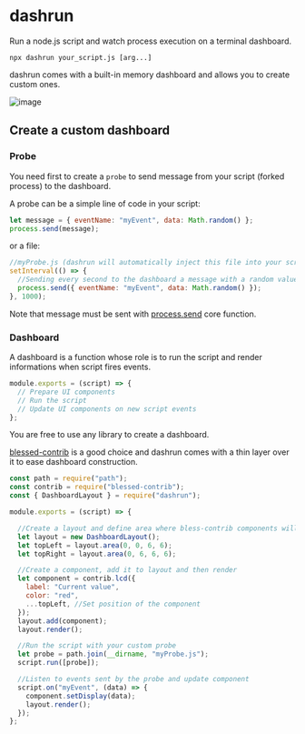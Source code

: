 # dashrun

Run a node.js script and watch process execution on a terminal dashboard.

```shell
npx dashrun your_script.js [arg...]
```

dashrun comes with a built-in memory dashboard and allows you to create custom ones.

![image](https://user-images.githubusercontent.com/221211/113982536-2d00e500-9849-11eb-83b9-7bf2c5fdee0a.png)

## Create a custom dashboard

### Probe

You need first to create a `probe` to send message from your script (forked process) to the dashboard.

A probe can be a simple line of code in your script:

```js
let message = { eventName: "myEvent", data: Math.random() };
process.send(message);
```

or a file:

```js
//myProbe.js (dashrun will automatically inject this file into your script)
setInterval(() => {
  //Sending every second to the dashboard a message with a random value
  process.send({ eventName: "myEvent", data: Math.random() });
}, 1000);
```

Note that message must be sent
with [process.send](https://nodejs.org/api/process.html#process_process_send_message_sendhandle_options_callback)
core function.

### Dashboard

A dashboard is a function whose role is to run the script and render informations when script fires events.

```js
module.exports = (script) => {
  // Prepare UI components
  // Run the script
  // Update UI components on new script events
};
```

You are free to use any library to create a dashboard.

[blessed-contrib](https://www.npmjs.com/package/blessed-contrib) is a good choice and dashrun comes with a thin layer
over it to ease dashboard construction.

```js
const path = require("path");
const contrib = require("blessed-contrib");
const { DashboardLayout } = require("dashrun");

module.exports = (script) => {

  //Create a layout and define area where bless-contrib components will be rendered
  let layout = new DashboardLayout();
  let topLeft = layout.area(0, 0, 6, 6);
  let topRight = layout.area(0, 6, 6, 6);

  //Create a component, add it to layout and then render
  let component = contrib.lcd({
    label: "Current value",
    color: "red",
    ...topLeft, //Set position of the component
  });
  layout.add(component);
  layout.render();

  //Run the script with your custom probe
  let probe = path.join(__dirname, "myProbe.js");
  script.run([probe]);

  //Listen to events sent by the probe and update component
  script.on("myEvent", (data) => {
    component.setDisplay(data);
    layout.render();
  });
};
```
